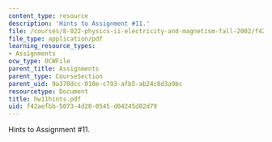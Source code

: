 ```yaml
---
content_type: resource
description: 'Hints to Assignment #11.'
file: /courses/8-022-physics-ii-electricity-and-magnetism-fall-2002/f42aefbb50734d200545d04245d82d79_hw11hints.pdf
file_type: application/pdf
learning_resource_types:
- Assignments
ocw_type: OCWFile
parent_title: Assignments
parent_type: CourseSection
parent_uid: 9a370dcc-010e-c793-afb5-ab24c8d3a9bc
resourcetype: Document
title: hw11hints.pdf
uid: f42aefbb-5073-4d20-0545-d04245d82d79
---
```

Hints to Assignment #11.

